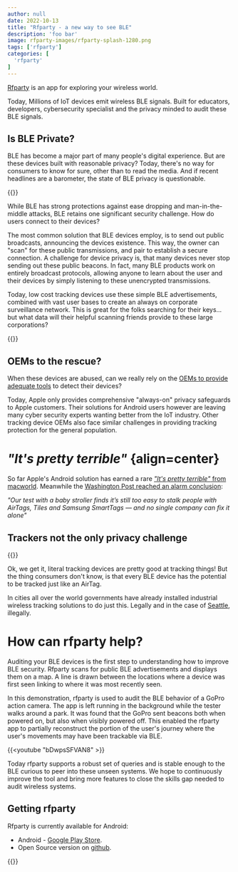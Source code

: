 ```yaml
---
author: null
date: 2022-10-13
title: "Rfparty - a new way to see BLE"
description: 'foo bar'
image: rfparty-images/rfparty-splash-1280.png
tags: ['rfparty']
categories: [
  'rfparty'
]
---
```


[Rfparty](https://play.google.com/store/apps/details?id=xyz.dataparty.rfparty) is an app for exploring your wireless world.

Today, Millions of IoT devices emit wireless BLE signals. Built for educators, developers, cybersecurity specialist and the privacy minded to audit these BLE signals.



## Is BLE Private?

BLE has become a major part of many people's digital experience. But are these devices built with reasonable privacy? Today, there's no way for consumers to know for sure, other than to read the media. And if recent headlines are a barometer, the state of BLE privacy is questionable.  

{{<picture src="rfparty-images/nyt-headline-large.png" type="png" alt="NYT-I Used Apple AirTags, Tiles and a GPS Tracker to Watch My Husband’s Every Move" caption="NYT 2022 - I Used Apple AirTags, Tiles and a GPS Tracker to Watch My Husband..." class="float-left" link="https://www.nytimes.com/2022/02/11/technology/airtags-gps-surveillance.html">}}
</a>



While BLE has strong protections against ease dropping and man-in-the-middle attacks, BLE retains one significant security challenge. How do users connect to their devices?

The most common solution that BLE devices employ, is to send out public broadcasts, announcing the devices existence. This way, the owner can "scan" for these public transmissions, and pair to establish a secure connection. A challenge for device privacy is, that many devices never stop sending out these public beacons. In fact, many BLE products work on entirely broadcast protocols, allowing anyone to learn about the user and their devices by simply listening to these unencrypted transmissions.

Today, low cost tracking devices use these simple BLE advertisements, combined with vast user bases to create an always on corporate surveillance network. This is great for the folks searching for their keys... but what data will their helpful scanning friends provide to these large corporations?

{{<picture src="rfparty-images/apple-devices.png" type="png" alt="rfparty querying nearby apple devices" caption="rfparty querying nearby apple devices" class="float-right">}}

## OEMs to the rescue?

When these devices are abused, can we really rely on the [OEMs to provide adequate tools](https://www.cnet.com/tech/mobile/is-your-android-being-tracked-by-an-airtag-heres-how-to-find-out/) to detect their devices?

Today, Apple only provides comprehensive "always-on" privacy safeguards to Apple customers. Their solutions for Android users however are leaving many cyber security experts wanting better from the IoT industry. Other tracking device OEMs also face similar challenges in providing tracking protection for the general population.

# _"It's pretty terrible"_ {align=center}


So far Apple's Android solution has earned a rare [_"It's pretty terrible"_ from macworld](https://www.macworld.com/article/559337/airtag-tracker-detect-android-app.html). Meanwhile the [Washington Post reached an alarm conclusion](https://www.washingtonpost.com/technology/2022/03/31/airtags-stalking/):

_"Our test with a baby stroller finds it’s still too easy to stalk people with AirTags, Tiles and Samsung SmartTags — and no single company can fix it alone"_




## Trackers not the only privacy challenge

{{<picture src="rfparty-images/kiro-spd-radio.png" type="png" alt="KIRO - Seattle police have a wireless network that can track your every move" caption="KIRO - Seattle police have a wireless network that can track your every move" link="https://www.kiro7.com/news/seattle-police-have-wireless-network-can-track-you/246051198/" class="float-left">}}


Ok, we get it, literal tracking devices are pretty good at tracking things! But the thing consumers don't know, is that every BLE device has the potential to be tracked just like an AirTag.

In cities all over the world governments have already installed industrial wireless tracking solutions to do just this. Legally and in the case of [Seattle](https://www.kiro7.com/news/seattle-police-have-wireless-network-can-track-you/246051198/), illegally.


# How can rfparty help?


Auditing your BLE devices is the first step to understanding how to improve BLE security. Rfparty scans for public BLE advertisements and displays them on a map. A line is drawn between the locations where a device was first seen linking to where it was most recently seen.

In this demonstration, rfparty is used to audit the BLE behavior of a GoPro action camera. The app is left running in the background while the tester walks around a park. It was found that the GoPro sent beacons both when powered on, but also when visibly powered off. This enabled the rfparty app to partially reconstruct the portion of the user's journey where the user's movements may have been trackable via BLE.

{{<youtube "bDwpsSFVAN8" >}}

Today rfparty supports a robust set of queries and is stable enough to the BLE curious to peer into these unseen systems. We hope to continuously improve the tool and bring more features to close the skills gap needed to audit wireless systems.

## Getting rfparty

Rfparty is currently available for Android:

  * Android - [Google Play Store](https://play.google.com/store/apps/details?id=xyz.dataparty.rfparty).
  * Open Source version on [github](https://github.com/datapartyjs/rfparty-xyz).


{{<picture src="google-play-badge.png" link="https://play.google.com/store/apps/details?id=xyz.dataparty.rfparty">}}

